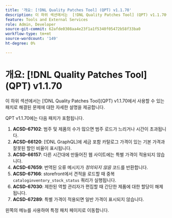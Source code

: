 ```yaml
---
title: '개요: [!DNL Quality Patches Tool] (QPT) v1.1.70'
description: 이 하위 섹션에서는  [!DNL Quality Patches Tool] (QPT) v1.1.70에서 사용할 수 있는 패치로 해결된 문제에 대한 자세한 설명을 제공합니다.
feature: Tools and External Services
role: Admin, Developer
source-git-commit: 62afde0308aa4e23f1a1f5340f05472b58f33ba0
workflow-type: tm+mt
source-wordcount: '149'
ht-degree: 0%

---
```


# 개요: [!DNL Quality Patches Tool]&#x200B;(QPT) v1.1.70

이 하위 섹션에서는 [!DNL Quality Patches Tool]&#x200B;(QPT) v1.1.70에서 사용할 수 있는 패치로 해결된 문제에 대한 자세한 설명을 제공합니다.

QPT v1.1.70에는 다음 패치가 포함됩니다.
1. **ACSD-67102**: 범주 및 제품의 수가 많으면 범주 로드가 느리거나 시간이 초과됩니다.
1. **ACSD-66120**: [!DNL GraphQL]에 세금 포함 카탈로그 가격이 있는 기본 가격과 잘못된 할인 비율이 표시됩니다.
1. **ACSD-66157**: 다른 시간대에 만들어진 웹 사이트에는 특별 가격이 적용되지 않습니다.
1. **ACSD-67659**: 번역된 오류 메시지가 *정의되지 않음* 코드를 반환합니다.
1. **ACSD-67166**: storefront에서 견적을 로드할 때 중복 `cataloginventory_stock_status` 쿼리가 실행됩니다.
1. **ACSD-67030**: 제한된 역할 관리자가 편집할 때 간단한 제품에 대한 할당이 해제됩니다.
1. **ACSD-67289**: 특별 가격이 적용되면 일반 가격이 표시되지 않습니다.

왼쪽의 메뉴를 사용하여 특정 패치 페이지로 이동합니다.
